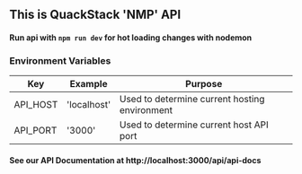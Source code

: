 ## This is QuackStack 'NMP' API

#### Run api with `npm run dev` for hot loading changes with nodemon


### Environment Variables

| Key          | Example    | Purpose                                                              |
| ---           | ----           | ----                                                                    |
| API_HOST|  'localhost' | Used to determine current hosting environment |
| API_PORT|  '3000' | Used to determine current host API port |

#### See our API Documentation at http://localhost:3000/api/api-docs
